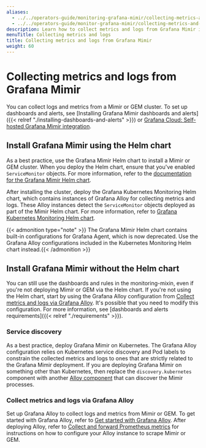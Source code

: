 ```yaml
---
aliases:
  - ../../operators-guide/monitoring-grafana-mimir/collecting-metrics-and-logs/
  - ../../operators-guide/monitor-grafana-mimir/collecting-metrics-and-logs/
description: Learn how to collect metrics and logs from Grafana Mimir itself
menuTitle: Collecting metrics and logs
title: Collecting metrics and logs from Grafana Mimir
weight: 60
---
```


# Collecting metrics and logs from Grafana Mimir

You can collect logs and metrics from a Mimir or GEM cluster. To set up dashboards and alerts,
see [Installing Grafana Mimir dashboards and alerts]({{< relref "./installing-dashboards-and-alerts" >}})
or [Grafana Cloud: Self-hosted Grafana Mimir integration](/docs/grafana-cloud/monitor-infrastructure/integrations/integration-reference/integration-mimir/).

## Install Grafana Mimir using the Helm chart

As a best practice, use the Grafana Mimir Helm chart to install a Mimir or GEM cluster. When you deploy the Helm chart, ensure that you've enabled `ServiceMonitor` objects. For more information, refer to the [documentation for the Grafana Mimir Helm chart](/docs/helm-charts/mimir-distributed/latest/).

After installing the cluster, deploy the Grafana Kubernetes Monitoring Helm chart, which contains instances of Grafana Alloy for collecting metrics and logs. These Alloy instances detect the `ServiceMonitor` objects deployed as part of the Mimir Helm chart. For more information, refer to [Grafana Kubernetes Monitoring Helm chart](https://grafana.com/docs/grafana-cloud/monitor-infrastructure/kubernetes-monitoring/configuration/helm-chart/).

{{< admonition type="note" >}}
The Grafana Mimir Helm chart contains built-in configurations for Grafana Agent, which is now deprecated. Use the Grafana Alloy configurations included in the Kubernetes Monitoring Helm chart instead.{{< /admonition >}}

## Install Grafana Mimir without the Helm chart

You can still use the dashboards and rules in the monitoring-mixin,
even if you're not deploying Mimir or GEM via the Helm chart.
If you're not using the Helm chart, start by using the Grafana Alloy configuration
from [Collect metrics and logs via Grafana Alloy](https://grafana.com/docs/mimir/<MIMIR_VERSION>/manage/monitor-grafana-mimir/collecting-metrics-and-logs/#collect-metrics-and-logs-via-grafana-alloy).
It's possible that you need to modify this configuration. For
more information, see [dashboards and alerts requirements]({{< relref "./requirements" >}}).

### Service discovery

As a best practice, deploy Grafana Mimir on Kubernetes. The Grafana Alloy configuration relies on Kubernetes service discovery and Pod labels to constrain the collected metrics and
logs to ones that are strictly related to the Grafana Mimir deployment. If you are deploying Grafana Mimir on something other than Kubernetes, then replace the `discovery.kubernetes` component with another [Alloy component](https://grafana.com/docs/alloy/latest/reference/components) that can discover the Mimir processes.

### Collect metrics and logs via Grafana Alloy

Set up Grafana Alloy to collect logs and metrics from Mimir or GEM. To get started with Grafana Alloy,
refer to [Get started with Grafana Alloy](https://grafana.com/docs/<ALLOY_VERSION>/latest/get-started). After deploying Alloy, refer to [Collect and forward Prometheus metrics](https://grafana.com/docs/alloy/<ALLOY_VERSION>/tasks/collect-prometheus-metrics/) for instructions on how to configure your Alloy instance to scrape Mimir or GEM.